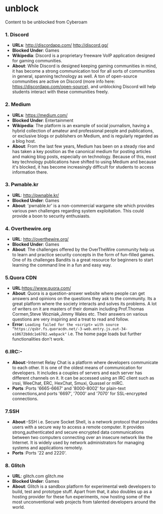 # unblock
Content to be unblocked from Cyberoam

### 1. Discord
- **URLs**: http://discordapp.com/ http://discord.gg/
- **Blocked Under**: Games
- **Wikipedia**: Discord is a proprietary freeware VoIP application designed for gaming communities.
- **About**: While Discord is designed keeping gaming communities in mind, it has become a strong communication tool for all sorts of communities in general, spanning technology as well. A ton of open-source communities are active on Discord (more info here: https://discordapp.com/open-source), and unblocking Discord will help students interact with these communities freely.

### 2. Medium
- **URLs**: https://medium.com/
- **Blocked Under**: Entertainment
- **Wikipedia**: The platform is an example of social journalism, having a hybrid collection of amateur and professional people and publications, or exclusive blogs or publishers on Medium, and is regularly regarded as a blog host.
- **About**: From the last few years, Medium has been on a steady rise and has taken a key position as the canonical medium for posting articles and making blog posts, especially on technology. Because of this, most key technology publications have shifted to using Medium and because it's blocked, it has become increasingly difficult for students to access information there.

### 3. Pwnable.kr
- **URL**: http://pwnable.kr/
- **Blocked Under**: Games
- **About**: 'pwnable.kr' is a non-commercial wargame site which provides various pwn challenges regarding system exploitation. This could provide a boon to security enthusiasts.

### 4. Overthewire.org
- **URL**: http://overthewire.org/
- **Blocked Under**: Games
- **About**: The challenges offered by the OverTheWire community help us to learn and practice security concepts in the form of fun-filled games. One of its challenges Bandits is a great resource for beginners to start learning the command line in a fun and easy way.

### 5.Quora CDN
- **URL**:https://www.quora.com/
- **About**: Quora is a question-answer website where people can get answers and opinions on the questions they ask to the community. Its a great platform where the society interacts and solves its problems. A lot of writers on it are masters of their domain including Prof.Thomas Cormen,Steve Wozniak,Jimmy Wales etc. Their answers on various questions are very inspiring and a treat to read and follow.
- **Error**: `Loading failed for the <script> with source “https://qsbr.fs.quoracdn.net/-3-web.entry.js.out-34-e10672b8dc1e6782.webpack"` i.e. The home page loads but further functionalities don't work.

### 6.IRC:- 
- **About**:-Internet Relay Chat is a platform where developers communicate to each other. It is one of the oldest means of communication for developers. It includes a couples of servers and each server has different channels on it. It can be accessed using an IRC client such as irssi, WeeChat, ERC, HexChat, Smuxi, Quassel or mIRC. 
- **Ports** :Ports '6665-6667' and '8000-8002' for plain-text connections,and ports '6697', '7000' and '7070' for SSL-encrypted connections.

### 7.SSH
- **About**:-SSH i.e. Secure Socket Shell, is a network protocol that provides users with a secure way to access a remote computer. It provides strong,authenticated and secure encrypted data communications between two computers connecting over an insecure network like the Internet. It is widely used by network administrators for managing systems and applications remotely.
- **Ports** :Ports '22 and 2220'.

### 8. Glitch
- **URL**: glitch.com glitch.me
- **Blocked Under**: Games
- **About**: Glitch is a sandbox platform for experimental web developers to build, test and prototype stuff. Apart from that, it also doubles up as a hosting provider for these fun experiments, now hosting some of the most unconventional web projects from talented developers around the world.
